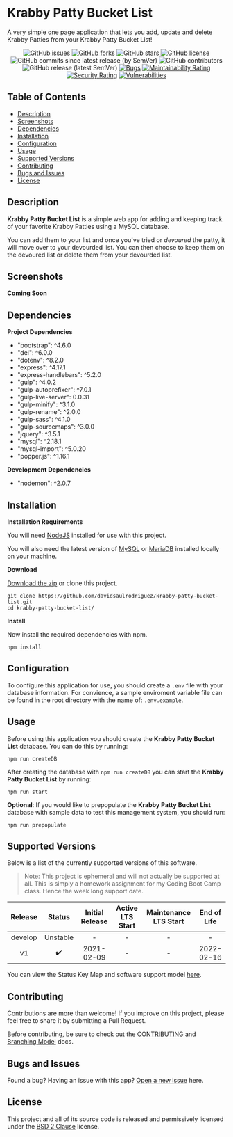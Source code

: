 # Krabby Patty Bucket List
A very simple one page application that lets you add, update and delete Krabby Patties from your Krabby Patty Bucket List!

<span align="center">

[![GitHub issues](https://img.shields.io/github/issues/davidsaulrodriguez/krabby-patty-bucket-list)](https://github.com/davidsaulrodriguez/krabby-patty-bucket-list/issues)
[![GitHub forks](https://img.shields.io/github/forks/davidsaulrodriguez/krabby-patty-bucket-list)](https://github.com/davidsaulrodriguez/krabby-patty-bucket-list/network)
[![GitHub stars](https://img.shields.io/github/stars/davidsaulrodriguez/krabby-patty-bucket-list)](https://github.com/davidsaulrodriguez/krabby-patty-bucket-list/stargazers)
[![GitHub license](https://img.shields.io/github/license/davidsaulrodriguez/krabby-patty-bucket-list)](https://github.com/davidsaulrodriguez/krabby-patty-bucket-list)
![GitHub commits since latest release (by SemVer)](https://img.shields.io/github/commits-since/davidsaulrodriguez/krabby-patty-bucket-list/latest/main)
![GitHub contributors](https://img.shields.io/github/contributors/davidsaulrodriguez/krabby-patty-bucket-list)
![GitHub release (latest SemVer)](https://img.shields.io/github/v/release/davidsaulrodriguez/krabby-patty-bucket-list)
[![Bugs](https://sonarcloud.io/api/project_badges/measure?project=davidsaulrodriguez_krabby-patty-bucket-list&metric=bugs)](https://sonarcloud.io/dashboard?id=davidsaulrodriguez_krabby-patty-bucket-list)
[![Maintainability Rating](https://sonarcloud.io/api/project_badges/measure?project=davidsaulrodriguez_krabby-patty-bucket-list&metric=sqale_rating)](https://sonarcloud.io/dashboard?id=davidsaulrodriguez_krabby-patty-bucket-list)
[![Security Rating](https://sonarcloud.io/api/project_badges/measure?project=davidsaulrodriguez_krabby-patty-bucket-list&metric=security_rating)](https://sonarcloud.io/dashboard?id=davidsaulrodriguez_krabby-patty-bucket-list)
[![Vulnerabilities](https://sonarcloud.io/api/project_badges/measure?project=davidsaulrodriguez_krabby-patty-bucket-list&metric=vulnerabilities)](https://sonarcloud.io/dashboard?id=davidsaulrodriguez_krabby-patty-bucket-list)

</span>

## Table of Contents
 - [Description](#description)
 - [Screenshots](#screenshots)
 - [Dependencies](#dependdencies)
 - [Installation](#installation)
 - [Configuration](#configuration)
 - [Usage](#usage)
 - [Supported Versions](#supported-versions)
 - [Contributing](#contributing)
 - [Bugs and Issues](#bugs-and-issues)
 - [License](#license)

## Description

**Krabby Patty Bucket List** is a simple web app for adding and keeping track of your favorite Krabby Patties using a MySQL database.

You can add them to your list and once you've tried or _devoured_ the patty, it will move over to your devourded list. You can then choose to keep them on the devoured list or delete them from your devourded list.

## Screenshots

**Coming Soon**

## Dependencies

**Project Dependencies**
 - "bootstrap": ^4.6.0
 - "del": ^6.0.0
 - "dotenv": ^8.2.0
 - "express": ^4.17.1
 - "express-handlebars": ^5.2.0
 - "gulp": ^4.0.2
 - "gulp-autoprefixer": ^7.0.1
 - "gulp-live-server": 0.0.31
 - "gulp-minify": ^3.1.0
 - "gulp-rename": ^2.0.0
 - "gulp-sass": ^4.1.0
 - "gulp-sourcemaps": ^3.0.0
 - "jquery": ^3.5.1
 - "mysql": ^2.18.1
 - "mysql-import": ^5.0.20
 - "popper.js": ^1.16.1

 **Development Dependencies**

 - "nodemon": ^2.0.7

## Installation

**Installation Requirements**

You will need [NodeJS][nodejs] installed for use with this project.

You will also need the latest version of [MySQL][mysql] or [MariaDB][mariadb] installed locally on your machine.

**Download**

[Download the zip][archive] or clone this project.

```shell
git clone https://github.com/davidsaulrodriguez/krabby-patty-bucket-list.git
cd krabby-patty-bucket-list/
```

**Install**

Now install the required dependencies with npm.

```shell
npm install
```

## Configuration

To configure this application for use, you should create a `.env` file with your database information. For convience, a sample enviroment variable file can be found in the root directory with the name of: `.env.example`.

## Usage

Before using this application you should create the **Krabby Patty Bucket List** database. You can do this by running:

```shell
npm run createDB
```

After creating the database with `npm run createDB` you can start the **Krabby Patty Bucket List** by running:

```shell
npm run start
```

**Optional**: If you would like to prepopulate the **Krabby Patty Bucket List** database with sample data to test this management system, you should run:

```shell
npm run prepopulate
```

## Supported Versions

Below is a list of the currently supported versions of this software.

> Note: This project is ephemeral and will not actually be supported at all. This is simply a homework assignment for my Coding Boot Camp class. Hence the week long support date.

| Release | Status            | Initial Release | Active LTS Start | Maintenance LTS Start | End of Life |
| :-----: | :----------------: | :-------------: | :------------------: | :--------------------: | :-: |
| develop  | Unstable | - | - | - | - |
| v1  | :heavy_check_mark: | 2021-02-09 | - | - | 2022-02-16 |

You can view the Status Key Map and software support model [here][support].

## Contributing

Contributions are more than welcome! If you improve on this project, please feel free to share it by submitting a Pull Request.

Before contributing, be sure to check out the [CONTRIBUTING][contrib] and [Branching Model][branching] docs.

## Bugs and Issues

Found a bug? Having an issue with this app? [Open a new issue][issues] here.

## License

 This project and all of its source code is released and permissively licensed under the [BSD 2 Clause][license] license.

[archive]: https://github.com/davidsaulrodriguez/krabby-patty-bucket-list/archive/main.zip
[mysql]: https://www.mysql.com/
[mariadb]: https://mariadb.org/
[nodejs]: https://nodejs.com
[support]: ./SUPPORTED_VERSIONS.md
[contrib]: ./CONTRIBUTING.md
[branching]: ./docs/Branching_Model.md
[issues]: https://github.com/davidsaulrodriguez/krabby-patty-bucket-list/issues
[license]: ./LICENSE